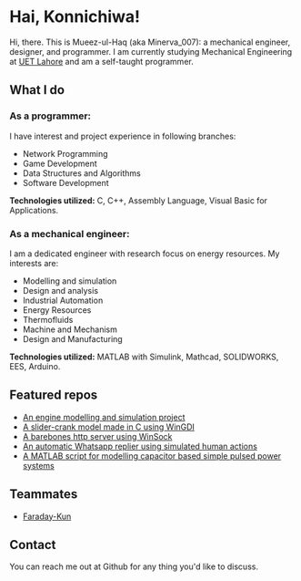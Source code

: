 # Hai, Konnichiwa!

Hi, there. This is Mueez-ul-Haq (aka Minerva_007): a mechanical engineer, designer, and programmer. I am currently studying Mechanical Engineering at [UET Lahore](https://en.wikipedia.org/wiki/University_of_Engineering_and_Technology,_Lahore) and am a self-taught programmer. 

## What I do
### As a programmer:
I have interest and project experience in following branches:
- Network Programming
- Game Development
- Data Structures and Algorithms
- Software Development

**Technologies utilized:** C, C++, Assembly Language, Visual Basic for Applications. 

### As a mechanical engineer:
I am a dedicated engineer with research focus on energy resources. My interests are:
- Modelling and simulation
- Design and analysis
- Industrial Automation
- Energy Resources
- Thermofluids
- Machine and Mechanism
- Design and Manufacturing


**Technologies utilized:** MATLAB with Simulink, Mathcad, SOLIDWORKS, EES, Arduino.


## Featured repos
- [An engine modelling and simulation project](https://github.com/Minerva-007/Intake-and-Exhaust)
- [A slider-crank model made in C using WinGDI](https://github.com/Minerva-007/Piston-Simulation)
- [A barebones http server using WinSock](https://github.com/Minerva-007/HTTP-server)
- [An automatic Whatsapp replier using simulated human actions](https://github.com/Minerva-007/Auto-Whatsapp-Replier)
- [A MATLAB script for modelling capacitor based simple pulsed power systems](https://github.com/Minerva-007/Research-1)

## Teammates
- [Faraday-Kun](https://github.com/Faraday-kun)

## Contact
You can reach me out at Github for any thing you'd like to discuss.
